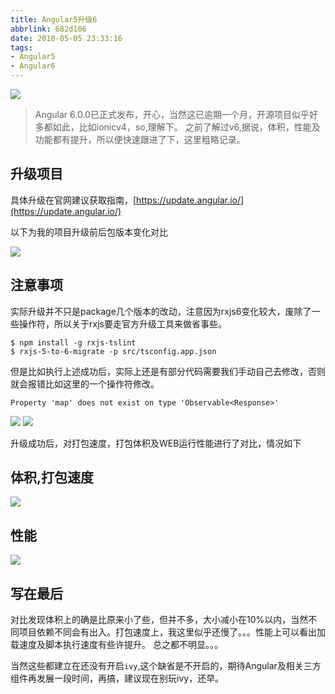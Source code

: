 ```yaml
---
title: Angular5升级6
abbrlink: 682d106
date: 2018-05-05 23:33:16
tags:
- Angular5
- Angular6
---
```

![](http://or0g12e5e.bkt.clouddn.com/blog/2018-05-06-022853.jpg)

> Angular 6.0.0已正式发布，开心，当然这已逾期一个月，开源项目似乎好多都如此，比如ionicv4，so,理解下。
之前了解过v6,据说，体积，性能及功能都有提升，所以便快速跟进了下，这里粗略记录。

## 升级项目
具体升级在官网建议获取指南，[https://update.angular.io/](https://update.angular.io/)

以下为我的项目升级前后包版本变化对比

![](http://or0g12e5e.bkt.clouddn.com/blog/2018-05-05-154225.png)

## 注意事项
实际升级并不只是package几个版本的改动，注意因为rxjs6变化较大，废除了一些操作符，所以关于rxjs要走官方升级工具来做省事些。

```
$ npm install -g rxjs-tslint
$ rxjs-5-to-6-migrate -p src/tsconfig.app.json
```
但是比如执行上述成功后，实际上还是有部分代码需要我们手动自己去修改，否则就会报错比如这里的一个操作符修改。
```
Property 'map' does not exist on type 'Observable<Response>'
```
![](http://or0g12e5e.bkt.clouddn.com/2018-06-26-052755.png)
![](http://or0g12e5e.bkt.clouddn.com/2018-06-26-052755.png)

升级成功后，对打包速度，打包体积及WEB运行性能进行了对比，情况如下

## 体积,打包速度

![](http://or0g12e5e.bkt.clouddn.com/blog/2018-05-05-153831.png)

## 性能
![](http://or0g12e5e.bkt.clouddn.com/blog/2018-05-05-154001.png)

## 写在最后
对比发现体积上的确是比原来小了些，但并不多，大小减小在10%以内，当然不同项目依赖不同会有出入。打包速度上，我这里似乎还慢了。。。性能上可以看出加载速度及脚本执行速度有些许提升。
总之都不明显。。。

当然这些都建立在还没有开启`ivy`,这个缺省是不开启的，期待Angular及相关三方组件再发展一段时间，再搞，建议现在别玩ivy，还早。